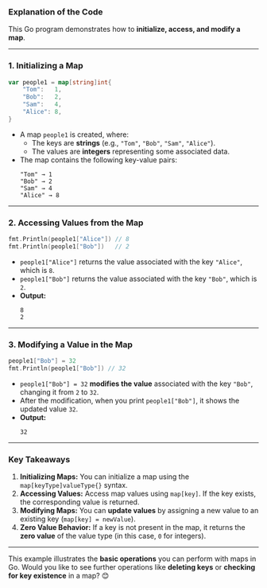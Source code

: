 ### **Explanation of the Code**

This Go program demonstrates how to **initialize, access, and modify a map**. 

---

### **1. Initializing a Map**
```go
var people1 = map[string]int{
	"Tom":   1,
	"Bob":   2,
	"Sam":   4,
	"Alice": 8,
}
```
- A map `people1` is created, where:
  - The keys are **strings** (e.g., `"Tom"`, `"Bob"`, `"Sam"`, `"Alice"`).
  - The values are **integers** representing some associated data.
- The map contains the following key-value pairs:
  ```
  "Tom" → 1
  "Bob" → 2
  "Sam" → 4
  "Alice" → 8
  ```

---

### **2. Accessing Values from the Map**
```go
fmt.Println(people1["Alice"]) // 8
fmt.Println(people1["Bob"])   // 2
```
- `people1["Alice"]` returns the value associated with the key `"Alice"`, which is `8`.
- `people1["Bob"]` returns the value associated with the key `"Bob"`, which is `2`.
- **Output:**
  ```
  8
  2
  ```

---

### **3. Modifying a Value in the Map**
```go
people1["Bob"] = 32
fmt.Println(people1["Bob"]) // 32
```
- `people1["Bob"] = 32` **modifies the value** associated with the key `"Bob"`, changing it from `2` to `32`.
- After the modification, when you print `people1["Bob"]`, it shows the updated value `32`.
- **Output:**
  ```
  32
  ```

---

### **Key Takeaways**

1. **Initializing Maps:** You can initialize a map using the `map[keyType]valueType{}` syntax.
2. **Accessing Values:** Access map values using `map[key]`. If the key exists, the corresponding value is returned.
3. **Modifying Maps:** You can **update values** by assigning a new value to an existing key (`map[key] = newValue`).
4. **Zero Value Behavior:** If a key is not present in the map, it returns the **zero value** of the value type (in this case, `0` for integers).

---

This example illustrates the **basic operations** you can perform with maps in Go. Would you like to see further operations like **deleting keys** or **checking for key existence** in a map? 😊